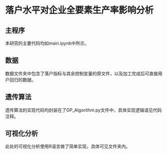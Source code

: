# 落户水平对企业全要素生产率影响分析

## 主程序

本研究的主要代码均如main.ipynb中所示。

## 数据

数据文件夹中包含了落户指标与其余控制变量的原文件，以及加工完成后可直接用户回归的数据。

## 遗传算法

遗传算法的实现代码均封装在了GP_Algorithm.py文件中，具体实现逻辑请见代码注释。

## 可视化分析

此处的可视化分析使用R语言做了简单实现，具体可见文件夹内。

